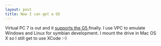 ```yaml
---
layout: post
title: Now I can get a G5
---
```



Virtual PC 7 is out and it <a href="http://www.oreillynet.com/pub/wlg/5702">supports the G5 </a>finally. I use VPC to emulate Windows and Linux for symbian development. I mount the drive in Mac OS X so I still get to use XCode :-)
